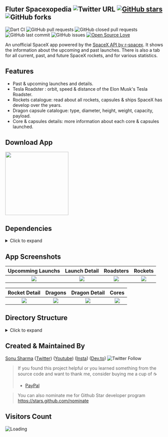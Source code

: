 

## Fluter Spacexopedia ![Twitter URL](https://img.shields.io/twitter/url?style=social&url=https%3A%2F%2Ftwitter.com%2Fthealphamerc) [![GitHub stars](https://img.shields.io/github/stars/Thealphamerc/flutter_spacexopedia?style=social)](https://github.com/login?return_to=%2FTheAlphamerc%flutter_spacexopedia) ![GitHub forks](https://img.shields.io/github/forks/TheAlphamerc/flutter_spacexopedia?style=social) 
![Dart CI](https://github.com/TheAlphamerc/flutter_spacexopedia/workflows/Dart%20CI/badge.svg) ![GitHub pull requests](https://img.shields.io/github/issues-pr/TheAlphamerc/flutter_spacexopedia) ![GitHub closed pull requests](https://img.shields.io/github/issues-pr-closed/Thealphamerc/flutter_spacexopedia) ![GitHub last commit](https://img.shields.io/github/last-commit/Thealphamerc/flutter_spacexopedia)  ![GitHub issues](https://img.shields.io/github/issues-raw/Thealphamerc/flutter_spacexopedia) [![Open Source Love](https://badges.frapsoft.com/os/v2/open-source.svg?v=103)](https://github.com/Thealphamerc/flutter_spacexopedia) 

An unofficial SpaceX app powered by the [SpaceX API by r-spacex](https://github.com/r-spacex/SpaceX-API). It shows the information about the upcoming and past launches. There is also a tab for all current, past, and future SpaceX rockets, and for various statistics.

## Features
* Past & upcoming launches and details.
* Tesla Roadster : orbit, speed & distance of the Elon Musk's Tesla Roadster.
* Rockets catalogue: read about all rockets, capsules & ships SpaceX has develop over the years.
* Dragon capsule catalogue: type, diameter, height, weight, capacity,  payload.
* Core & capsules details: more information about each core & capsules launched.

## Download App
<a href="https://play.google.com/store/apps/details?id=com.thealphamerc.flutter_spacexopedia"><img src="https://play.google.com/intl/en_us/badges/static/images/badges/en_badge_web_generic.png" width="200"></img></a>


## Dependencies
<details>
     <summary> Click to expand </summary>
     
* [intl](https://pub.dev/packages/intl)
* [get_it](https://pub.dev/packages/get_it)
* [dio](https://pub.dev/packages/dio)
* [equatable](https://pub.dev/packages/equatable)
* [flutter_bloc](https://pub.dev/packages/flutter_bloc)
* [google_fonts](https://pub.dev/packages/google_fonts)
* [cached_network_image](https://pub.dev/packages/cached_network_image)
* [youtube_player_flutter](https://pub.dev/packages/youtube_player_flutter)

     
</details>

## App Screenshots

Upcomming Launchs               |  Launch Detail               | Roadsters               |  Rockets
:-------------------------:|:-------------------------:|:-------------------------:|:-------------------------:
![](https://github.com/TheAlphamerc/flutter_spacexopedia/blob/master/screenshots/screenshot__dark_1.jpg?raw=true)|![](https://github.com/TheAlphamerc/flutter_spacexopedia/blob/master/screenshots/screenshot__dark_2.jpg?raw=true)|![](https://github.com/TheAlphamerc/flutter_spacexopedia/blob/master/screenshots/screenshot__dark_3.jpg?raw=true)|![](https://github.com/TheAlphamerc/flutter_spacexopedia/blob/master/screenshots/screenshot__dark_4.jpg?raw=true)|

Rocket Detail         |  Dragons             |   Dragon Detail     | Cores
:-------------------------:|:-------------------------:|:-------------------------:|:-------------------------:
![](https://github.com/TheAlphamerc/flutter_spacexopedia/blob/master/screenshots/screenshot__dark_5.jpg?raw=true)|![](https://github.com/TheAlphamerc/flutter_spacexopedia/blob/master/screenshots/screenshot__dark_6.jpg?raw=true)|![](https://github.com/TheAlphamerc/flutter_spacexopedia/blob/master/screenshots/screenshot__dark_7.jpg?raw=true)|![](https://github.com/TheAlphamerc/flutter_spacexopedia/blob/master/screenshots/screenshot__dark_8.jpg?raw=true)|



## Directory Structure
<details>
     <summary> Click to expand </summary>
  
```
|-- lib
|   |-- app.dart
|   |-- app_delegate.dart
|   |-- bloc
|   |   |-- core
|   |   |   |-- core_bloc.dart
|   |   |   |-- core_event.dart
|   |   |   |-- core_model.dart
|   |   |   |-- core_state.dart
|   |   |   '-- index.dart
|   |   |-- dragon
|   |   |   |-- dragon_bloc.dart
|   |   |   |-- dragon_event.dart
|   |   |   |-- dragon_model.dart
|   |   |   |-- dragon_state.dart
|   |   |   '-- index.dart
|   |   |-- launches
|   |   |   |-- bloc.dart
|   |   |   |-- launch_bloc.dart
|   |   |   |-- launch_event.dart
|   |   |   |-- launch_model.dart
|   |   |   '-- launch_state.dart
|   |   |-- navigation
|   |   |   |-- bloc.dart
|   |   |   |-- navigationEvent.dart
|   |   |   |-- navigationState.dart
|   |   |   '-- navigation_bloc.dart
|   |   |-- roadster
|   |   |   |-- index.dart
|   |   |   |-- roadster_bloc.dart
|   |   |   |-- roadster_event.dart
|   |   |   |-- roadster_model.dart
|   |   |   '-- roadster_state.dart
|   |   '-- rocket
|   |       |-- index.dart
|   |       |-- rocket_bloc.dart
|   |       |-- rocket_event.dart
|   |       |-- rocket_model.dart
|   |       '-- rocket_state.dart
|   |-- exceptions
|   |   '-- exceptions.dart
|   |-- helper
|   |   |-- app_font.dart
|   |   |-- config.dart
|   |   '-- utils.dart
|   |-- locator.dart
|   |-- main.dart
|   |-- resources
|   |   |-- dio_client.dart
|   |   |-- repository
|   |   |   |-- core_repository.dart
|   |   |   |-- dragon_repository.dart
|   |   |   |-- launch_repository.dart
|   |   |   |-- roadster_repository.dart
|   |   |   '-- rocket_repository.dart
|   |   '-- service
|   |       |-- api_gatway.dart
|   |       '-- api_gatway_impl.dart
|   '-- ui
|       |-- pages
|       |   |-- common
|       |   |   |-- error_page.dart
|       |   |   |-- no_connection.dart
|       |   |   '-- no_content.dart
|       |   |-- core
|       |   |   |-- core_page.dart
|       |   |   '-- core_screen.dart
|       |   |-- dragon
|       |   |   |-- dragon_detail.dart
|       |   |   |-- dragon_page.dart
|       |   |   '-- dragon_screen.dart
|       |   |-- home_page.dart
|       |   |-- launch
|       |   |   |-- all_launch.dart
|       |   |   |-- launch_detail.dart
|       |   |   '-- widgets
|       |   |       '-- youtube_player.dart
|       |   |-- roadster
|       |   |   |-- roadster_page.dart
|       |   |   '-- roadster_screen.dart
|       |   '-- rockets
|       |       |-- rocket_detail.dart
|       |       |-- rocket_page.dart
|       |       '-- rocket_screen.dart
|       |-- theme
|       |   |-- app_theme_provider.dart
|       |   |-- colors
|       |   |   |-- dark_color.dart
|       |   |   '-- light_color.dart
|       |   |-- custom_theme.dart
|       |   |-- extentions.dart
|       |   |-- text_styles.dart
|       |   '-- theme.dart
|       '-- widgets
|           |-- bottom_navigation_bar.dart
|           |-- customWidgets.dart
|           |-- custom_heading_tile.dart
|           |-- custom_list_tile.dart
|           |-- dot_indicator.dart
|           |-- image_slider.dart
|           |-- list_card.dart
|           |-- title_text.dart
|           '-- title_value.dart
|-- pubspec.yaml
```
### 🤝 How to Contribute
1.  Fork it
2.  Create your feature branch (git checkout -b my-new-feature)
3.  Commit your changes (git commit -am 'Add some feature')
4.  Push to the branch (git push origin my-new-feature)
5.  Create new Pull Request
</details>
    

## Created & Maintained By

[Sonu Sharma](https://github.com/TheAlphamerc) ([Twitter](https://www.twitter.com/TheAlphamerc)) ([Youtube](https://www.youtube.com/user/sonusharma045sonu/)) ([Insta](https://www.instagram.com/_sonu_sharma__)) ([Dev.to](https://dev.to/thealphamerc))
  ![Twitter Follow](https://img.shields.io/twitter/follow/thealphamerc?style=social) 

> If you found this project helpful or you learned something from the source code and want to thank me, consider buying me a cup of :coffee:
>
> * [PayPal](https://paypal.me/TheAlphamerc/)

> You can also nominate me for Github Star developer program https://stars.github.com/nominate

## Visitors Count

<img align="left" src = "https://profile-counter.glitch.me/flutter_spacexopedia/count.svg" alt ="Loading">
